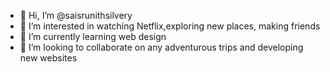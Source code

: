- 👋 Hi, I’m @saisrunithsilvery
- 👀 I’m interested in watching Netflix,exploring new places, making friends
- 🌱 I’m currently learning web design 
- 💞️ I’m looking to collaborate on any adventurous trips and developing new websites


<!---
saisrunithsilvery/saisrunithsilvery is a ✨ special ✨ repository because its `README.md` (this file) appears on your GitHub profile.
You can click the Preview link to take a look at your changes.
--->
